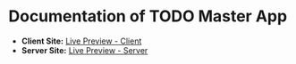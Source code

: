 # Documentation of TODO Master App

- **Client Site:** [Live Preview - Client](https://todo-dnd-eftekher.web.app/)
- **Server Site:** [Live Preview - Server](https://todo-dnd-server.vercel.app)